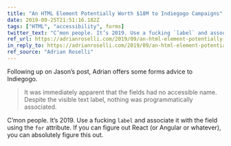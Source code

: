 ```yaml
---
title: "An HTML Element Potentially Worth $18M to Indiegogo Campaigns"
date: 2019-09-25T21:51:16.182Z
tags: ["HTML", "accessibility", forms]
twitter_text: "C’mon people. It’s 2019. Use a fucking `label` and associate it with the field using the `for` attribute. If you can figure out React (or Angular or whatever), you can absolutely figure this out."
ref_url: https://adrianroselli.com/2019/09/an-html-element-potentially-worth-18m-to-indiegogo-campaigns.html
in_reply_to: https://adrianroselli.com/2019/09/an-html-element-potentially-worth-18m-to-indiegogo-campaigns.html
ref_source: "Adrian Roselli"
---
```


Following up on Jason’s post, Adrian offers some forms advice to Indiegogo.

> It was immediately apparent that the fields had no accessible name. Despite the visible text label, nothing was programmatically associated.

C’mon people. It’s 2019. Use a fucking `label` and associate it with the field using the `for` attribute. If you can figure out React (or Angular or whatever), you can absolutely figure this out.
